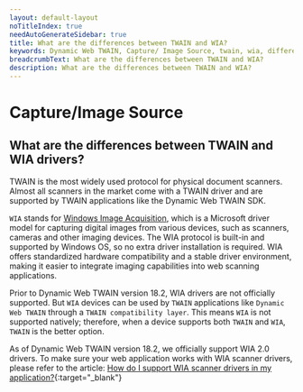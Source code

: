 ```yaml
---
layout: default-layout
noTitleIndex: true
needAutoGenerateSidebar: true
title: What are the differences between TWAIN and WIA?
keywords: Dynamic Web TWAIN, Capture/ Image Source, twain, wia, difference
breadcrumbText: What are the differences between TWAIN and WIA?
description: What are the differences between TWAIN and WIA?
---
```


# Capture/Image Source

## What are the differences between TWAIN and WIA drivers?

TWAIN is the most widely used protocol for physical document scanners. Almost all scanners in the market come with a TWAIN driver and are supported by TWAIN applications like the Dynamic Web TWAIN SDK.

`WIA` stands for <a href="https://docs.microsoft.com/en-us/windows/win32/wia/-wia-startpage" target="_blank">Windows Image Acquisition</a>, which is a Microsoft driver model for capturing digital images from various devices, such as scanners, cameras and other imaging devices. The WIA protocol is built-in and supported by Windows OS, so no extra driver installation is required. WIA offers standardized hardware compatibility and a stable driver environment, making it easier to integrate imaging capabilities into web scanning applications. 

Prior to Dynamic Web TWAIN version 18.2, WIA drivers are not officially supported. But `WIA` devices can be used by `TWAIN` applications like `Dynamic Web TWAIN` through a `TWAIN compatibility layer`. This means `WIA` is not supported natively; therefore, when a device supports both `TWAIN` and `WIA`, `TWAIN` is the better option.

As of Dynamic Web TWAIN version 18.2, we officially support WIA 2.0 drivers. To make sure your web application works with WIA scanner drivers, please refer to the article: [How do I support WIA scanner drivers in my application?](/_articles/faq/support-wia-scanner-drivers.md){:target="_blank"}




